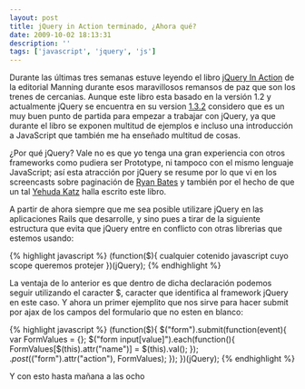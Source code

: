 ```yaml
---
layout: post
title: jQuery in Action terminado, ¿Ahora qué?
date: 2009-10-02 18:13:31
description: ''
tags: ['javascript', 'jquery', 'js']
---
```


Durante las últimas tres semanas estuve leyendo el libro [jQuery In Action](http://www.manning.com/bibeault/) de la editorial Manning durante esos maravillosos remansos de paz que son los trenes de cercanias. Aunque este libro esta basado en la versión 1.2 y actualmente jQuery se encuentra en su version [1.3.2](http://jquery.com) considero que es un muy buen punto de partida para empezar a trabajar con jQuery, ya que durante el libro se exponen multitud de ejemplos e incluso una introducción a JavaScript que también me ha enseñado multitud de cosas.

¿Por qué jQuery? Vale no es que yo tenga una gran experiencia con otros frameworks como pudiera ser Prototype, ni tampoco con el mismo lenguaje JavaScript; así esta atracción por jQuery se resume por lo que vi en los screencasts sobre paginación de [Ryan Bates](http://railscasts.com/tags/11) y también por el hecho de que un tal [Yehuda Katz](http://yehudakatz.com/) halla escrito este libro.

A partir de ahora siempre que me sea posible utilizare jQuery en las aplicaciones Rails que desarrolle, y sino pues a tirar de la siguiente estructura que evita que jQuery entre en conflicto con otras librerias que estemos usando:

{% highlight javascript %}
  (function($){
     cualquier cotenido javascript cuyo scope queremos protejer
  })(jQuery);
{% endhighlight %}

La ventaja de lo anterior es que dentro de dicha declaración podemos seguir utilizando el caracter $, caracter que identifica al framework jQuery en este caso. Y ahora un primer ejemplito que nos sirve para hacer submit por ajax de los campos del formulario que no esten en blanco:

{% highlight javascript %}
  (function($){
    $("form").submit(function(event){
      var FormValues = {};
      $("form input[value]").each(function(){
           FormValues[$(this).attr("name")] = $(this).val();
      });
      $.post($("form").attr("action"), FormValues);
    });
  })(jQuery);
{% endhighlight %}

Y con esto hasta mañana a las ocho
